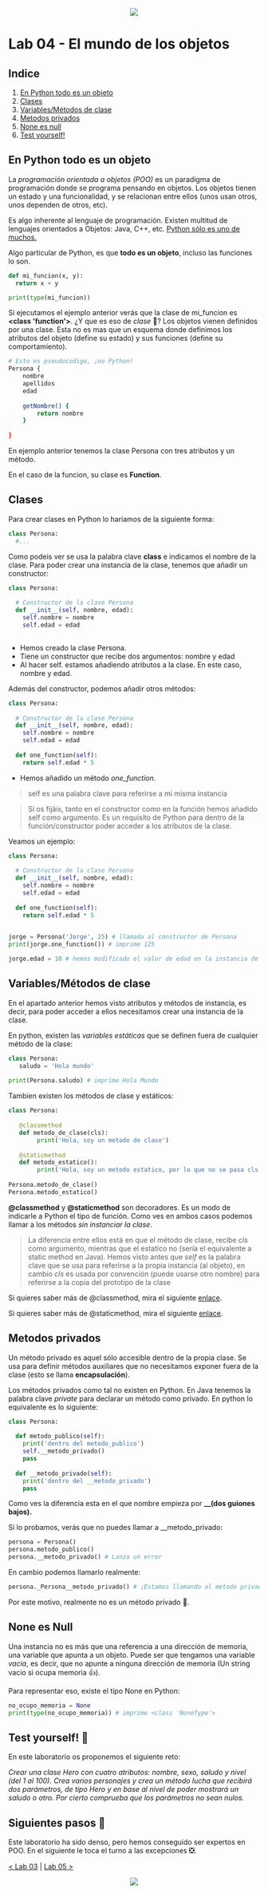 <p align="center">
    <img src="../resources/header.png">
</p>

# Lab 04 - El mundo de los objetos

## Indice

1. [En Python todo es un objeto](#en-python-todo-es-un-objeto)
2. [Clases](#clases)
3. [Variables/Métodos de clase](#variablesmétodos-de-clase)
4. [Metodos privados](#metodos-privados)
5. [None es null](#none-es-null)
6. [Test yourself!](#test-yourself-100)

## En Python todo es un objeto

La *programación orientada a objetos (POO)* es un paradigma de programación donde se programa pensando en objetos. Los objetos tienen un estado y una funcionalidad, y se relacionan entre ellos (unos usan otros, unos dependen de otros, etc). 

Es algo inherente al lenguaje de programación. Existen multitud de lenguajes orientados a Objetos: Java, C++, etc. <u>Python sólo es uno de muchos.</u>

Algo particular de Python, es que **todo es un objeto**, incluso las funciones lo son. 

```python
def mi_funcion(x, y):
  return x + y

print(type(mi_funcion))
```

Si ejecutamos el ejemplo anterior verás que la clase de mi_funcion es **<class 'function'>**. ¿Y que es eso de *clase* :thinking:? Los objetos vienen definidos por una clase. Esta no es mas que un esquema donde definimos los atributos del objeto (define su estado) y sus funciones (define su comportamiento).

```sh
# Esto es pseudocodigo, ¡no Python!
Persona {
	nombre
	apellidos
	edad
	
	getNombre() {
		return nombre
	}
	
}
```

En ejemplo anterior tenemos la clase Persona con tres atributos y un método.

En el caso de la funcion, su clase es **Function**.

## Clases

Para crear clases en Python lo haríamos de la siguiente forma:

```python
class Persona:
  #...
```

Como podeis ver se usa la palabra clave **class** e indicamos el nombre de la clase. Para poder crear una instancia de la clase, tenemos que añadir un constructor:

```python
class Persona:
  
  # Constructor de la clase Persona
  def __init__(self, nombre, edad):
    self.nombre = nombre
    self.edad = edad
  
```

- Hemos creado la clase Persona.
- Tiene un constructor que recibe dos argumentos: nombre y edad
- Al hacer self.<name> estamos añadiendo atributos a la clase. En este caso, nombre y edad.

Además del constructor, podemos añadir otros métodos:

```python
class Persona:
  
  # Constructor de la clase Persona
  def __init__(self, nombre, edad):
    self.nombre = nombre
    self.edad = edad
    
  def one_function(self):
    return self.edad * 5
```

- Hemos añadido un método *one_function*.

> self es una palabra clave para referirse a mi misma instancia

> Si os fijáis, tanto en el constructor como en la función hemos añadido self como argumento.  Es un requisito de Python para dentro de la función/constructor poder acceder a los atributos de la clase.



Veamos un ejemplo:

```python
class Persona:
  
  # Constructor de la clase Persona
  def __init__(self, nombre, edad):
    self.nombre = nombre
    self.edad = edad
    
  def one_function(self):
    return self.edad * 5
 

jorge = Persona('Jorge', 25) # llamada al constructor de Persona
print(jorge.one_function()) # imprime 125

jorge.edad = 10 # hemos modificado el valor de edad en la instancia de jorge
```

## Variables/Métodos de clase

En el apartado anterior hemos visto atributos y métodos de instancia, es decir, para poder acceder a ellos necesitamos crear una instancia de la clase.

En python, existen las *variables estáticas* que se definen fuera de cualquier método de la clase:

```python
class Persona:
   saludo = 'Hola mundo'
  
print(Persona.saludo) # imprime Hola Mundo
```

Tambien existen los métodos de clase y estáticos:

```python
class Persona:
  
   @classmethod
   def metodo_de_clase(cls):
    	print('Hola, soy un metodo de clase')
   
   @staticmethod
   def metodo_estatico():
    	print('Hola, soy un metodo estatico, por lo que no se pasa cls')
      
Persona.metodo_de_clase()
Persona.metodo_estatico()
```

**@classmethod** y **@staticmethod** son decoradores. Es un modo de indicarle a Python el tipo de función. Como ves en ambos casos podemos llamar a los métodos *sin instanciar la clase*.

>La diferencia entre ellos está en que el método de clase, recibe *cls* como argumento, mientras que el estatico no (sería el equivalente a static method en Java). Hemos visto antes que *self* es la palabra clave que se usa para referirse a la propia instancia (al objeto), en cambio *cls* es usada por convención (puede usarse otro nombre) para referirse a la copia del prototipo de la clase

Si quieres saber más de @classmethod, mira el siguiente [enlace](https://docs.python.org/3/library/functions.html#classmethod).

Si quieres saber más de @staticmethod, mira el siguiente [enlace](https://docs.python.org/3/library/functions.html#staticmethod).

## Metodos privados

Un método privado es aquel sólo accesible dentro de la propia clase. Se usa para definir métodos auxiliares que no necesitamos exponer fuera de la clase (esto se llama **encapsulación**). 

Los métodos privados como tal no existen en Python. En Java tenemos la palabra clave *private* para declarar un método como privado. En python lo equivalente es lo siguiente:

```python
class Persona:
  
  def metodo_publico(self):
    print('dentro del metodo_publico')
    self.__metodo_privado()
    pass
  
  def __metodo_privado(self):
    print('dentro del __metodo_privado')
    pass
```

Como ves la diferencia esta en el que nombre empieza por  **__(dos guiones bajos).**

Si lo probamos, verás que no puedes llamar a __metodo_privado:

```python
persona = Persona()
persona.metodo_publico()
persona.__metodo_privado() # Lanza un error
```

En cambio podemos llamarlo realmente:

```python
persona._Persona__metodo_privado() # ¡Estamos llamando al método privado!
```

Por este motivo, realmente no es un método privado :cowboy_hat_face:.

## None es Null

Una instancia no es más que una referencia a una dirección de memoria, una variable que apunta a un objeto. Puede ser que tengamos una variable *vacia*, es decir, que no apunte a ninguna dirección de memoria (Un string vacio si ocupa memoria :+1:).

Para representar eso, existe el tipo None en Python:

```python
no_ocupo_memoria = None
print(type(no_ocupo_memoria)) # imprime <class 'NoneType'>
```

## Test yourself! :100:

En este laboratorio os proponemos el siguiente reto:

_Crear una clase Hero con cuatro atributos: nombre, sexo, saludo y nivel (del 1 al 100). Crea varios personajes y crea un método lucha que recibirá dos parámetros, de tipo Hero y en base al nivel de poder mostrará un saludo o otro. Por cierto comprueba que los parámetros no sean nulos._

## Siguientes pasos :rocket:

Este laboratorio ha sido denso, pero hemos conseguido ser expertos en POO. En el siguiente le toca el turno a las excepciones :negative_squared_cross_mark:.



[< Lab 03](../lab-03) | [Lab 05 >](../lab-05)



<p align="center">
    <img src="../resources/header.png">
</p>
